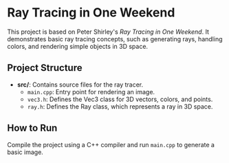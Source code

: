 # Ray Tracing in One Weekend

This project is based on Peter Shirley's *Ray Tracing in One Weekend*. It demonstrates basic ray tracing concepts, such as generating rays, handling colors, and rendering simple objects in 3D space.

## Project Structure
- **src/**: Contains source files for the ray tracer.
  - `main.cpp`: Entry point for rendering an image.
  - `vec3.h`: Defines the Vec3 class for 3D vectors, colors, and points.
  - `ray.h`: Defines the Ray class, which represents a ray in 3D space.

## How to Run
Compile the project using a C++ compiler and run `main.cpp` to generate a basic image.
